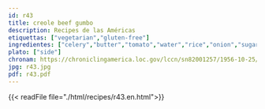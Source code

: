 ```yaml
---
id: r43
title: creole beef gumbo
description: Recipes de las Américas
etiquettas: ["vegetarian","gluten-free"]
ingredientes: ["celery","butter","tomato","water","rice","onion","sugar","salt","Worcestershire sauce"]
plato: ["side"]
chronam: https://chroniclingamerica.loc.gov/lccn/sn82001257/1956-10-25/ed-1/seq-5/
jpg: r43.jpg
pdf: r43.pdf
---
```


{{< readFile file="./html/recipes/r43.en.html">}}